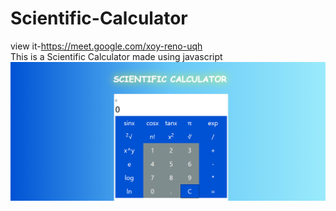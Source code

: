 # Scientific-Calculator
view it-https://meet.google.com/xoy-reno-uqh<br>
This is  a Scientific Calculator made using javascript
<img src="img.png">
